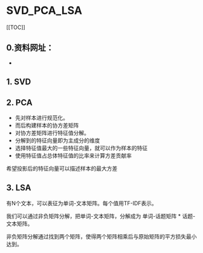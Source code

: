 # SVD_PCA_LSA

[[TOC]]

## 0.资料网址：

- 



## 1. SVD

## 2. PCA

- 先对样本进行规范化。
- 而后构建样本的协方差矩阵
- 对协方差矩阵进行特征值分解。
- 分解到的特征向量即为主成分的维度
- 选择特征值最大的一些特征向量，就可以作为样本的特征
- 使用特征值占总体特征值的比率来计算方差贡献率

希望投影后的特征向量可以描述样本的最大方差

## 3. LSA

有N个文本，可以表征为单词-文本矩阵。每个值用TF-IDF表示。

我们可以通过非负矩阵分解，把单词-文本矩阵，分解成为  单词-话题矩阵 * 话题-文本矩阵。

非负矩阵分解通过找到两个矩阵，使得两个矩阵相乘后与原始矩阵的平方损失最小达到。

